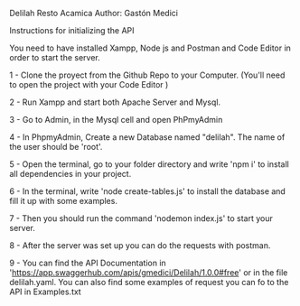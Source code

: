 Delilah Resto 
Acamica
Author: Gastón Medici

Instructions for initializing the API 

You need to have installed Xampp, Node js and Postman and Code Editor in order to start the server. 

1 - Clone the proyect from the Github Repo to your Computer. (You'll need to open the project with your Code Editor )

2 - Run Xampp and start both Apache Server and Mysql.

3 - Go to Admin, in the Mysql cell and open PhPmyAdmin

4 - In PhpmyAdmin, Create a new Database named "delilah". The name of the user should be 'root'.

5 - Open the terminal, go to your folder directory and write 'npm i' to install all dependencies in your project.

6 - In the terminal, write 'node create-tables.js' to install the database and fill it up with some examples. 

7 - Then you should run the command 'nodemon index.js' to start your server.

8 - After the server was set up you can do the requests with postman.

9 - You can find the API Documentation in 'https://app.swaggerhub.com/apis/gmedici/Delilah/1.0.0#free' or in the file delilah.yaml. You can also find some examples of request you can fo to the API in Examples.txt